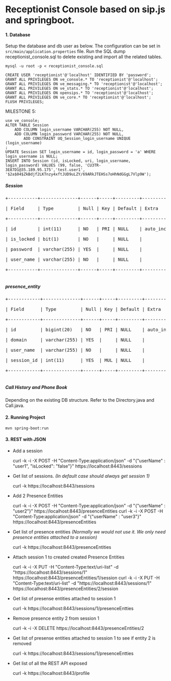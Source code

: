 # Receptionist Console based on sip.js and springboot.

#### 1. Database
Setup the database and db user as below. The configuration can be set in `src/main/application.properties` file.
Run the SQL dump receptionist_console.sql to delete existing and import all the related tables.
    
    mysql -u root -p < receptionist_console.sql

    CREATE USER 'receptionist'@'localhost' IDENTIFIED BY 'password';
    GRANT ALL PRIVILEGES ON ve_console.* TO 'receptionist'@'localhost';
    GRANT ALL PRIVILEGES ON ve_messaging.* TO 'receptionist'@'localhost';
    GRANT ALL PRIVILEGES ON ve_stats.* TO 'receptionist'@'localhost';
    GRANT ALL PRIVILEGES ON opensips.* TO 'receptionist'@'localhost';
    GRANT ALL PRIVILEGES ON ve_core.* TO 'receptionist'@'localhost';
    FLUSH PRIVILEGES;
    
MILESTONE 5:

    use ve_console;
    ALTER TABLE Session 
		ADD COLUMN login_username VARCHAR(255) NOT NULL,
		ADD COLUMN login_password VARCHAR(255) NOT NULL,
    		ADD CONSTRAINT UQ_Session_login_username UNIQUE (login_username)
    ;
    UPDATE Session SET login_username = id, login_password = 'a' WHERE login_username is NULL;
    INSERT INTO Session (id, isLocked, uri, login_username, login_password) VALUES (99, false, 'CU3TR-3E87D1@35.189.95.175','test.user1', '$2a$04$ZkBdjf2LKTnzy4xftJUD9uLZY/69ARkJTEHSs7oHhNdGGgL7Vlp9W');
##### Session

<pre>
+-----------+--------------+------+-----+---------+----------------+<br />
| Field     | Type         | Null | Key | Default | Extra          |<br />
+-----------+--------------+------+-----+---------+----------------+<br />
| id        | int(11)      | NO   | PRI | NULL    | auto_increment |<br />
| is_locked | bit(1)       | NO   |     | NULL    |                |<br />
| password  | varchar(255) | YES  |     | NULL    |                |<br />
| user_name | varchar(255) | NO   |     | NULL    |                |<br />
+-----------+--------------+------+-----+---------+----------------+<br />
</pre>

##### presence_entity

<pre>
+------------+--------------+------+-----+---------+----------------+<br />
| Field      | Type         | Null | Key | Default | Extra          |<br />
+------------+--------------+------+-----+---------+----------------+<br />
| id         | bigint(20)   | NO   | PRI | NULL    | auto_increment |<br />
| domain     | varchar(255) | YES  |     | NULL    |                |<br />
| user_name  | varchar(255) | NO   |     | NULL    |                |<br />
| session_id | int(11)      | YES  | MUL | NULL    |                |<br />
+------------+--------------+------+-----+---------+----------------+<br />
</pre>

##### Call History and Phone Book
Depending on the existing DB structure. Refer to the Directory.java and Call.java.

#### 2. Running Project

    mvn spring-boot:run

#### 3. REST with JSON
* Add a session 

    curl -k -i -X POST -H "Content-Type:application/json" -d "{\"userName\" : \"user1\", \"isLocked\": \"false\"}" https://localhost:8443/sessions
* Get list of sessions. _(In default case should always get session 1)_
 
    curl -k https://localhost:8443/sessions
* Add 2 Presence Entities

    curl -k -i -X POST -H "Content-Type:application/json" -d "{\"userName\" : \"user2\"}" https://localhost:8443/presenceEntities
    curl -k -i -X POST -H "Content-Type:application/json" -d "{\"userName\" : \"user3\"}" https://localhost:8443/presenceEntities
* Get list of presence entities _(Normally we would not use it. We only need presence entities attached to a session)_

    curl -k https://localhost:8443/presenceEntities
* Attach session 1 to created created Presence Entities
 
    curl -k -i -X PUT -H "Content-Type:text/uri-list" -d "https://localhost:8443/sessions/1" https://localhost:8443/presenceEntities/1/session
    curl -k -i -X PUT -H "Content-Type:text/uri-list" -d "https://localhost:8443/sessions/1" https://localhost:8443/presenceEntities/2/session
* Get list of presense entities attached to session 1

    curl -k https://localhost:8443/sessions/1/presenceEntties
* Remove presence entity 2 from session 1

    curl -k -i -X DELETE https://localhost:8443/presenceEntities/2
* Get list of presense entities attached to session 1 to see if entity 2 is removed

    curl -k https://localhost:8443/sessions/1/presenceEntties
    
* Get list of all the REST API exposed

    curl -k https://localhost:8443/profile
    